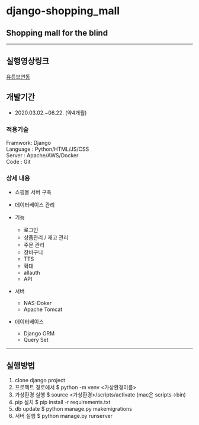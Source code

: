 # django-shopping_mall
## Shopping mall for the blind
---
## 실행영상링크
[유튜브연동](https://youtu.be/T9NfAIdmxuA)

## 개발기간
- 2020.03.02.~06.22. (약4개월)

### 적용기술
Framwork: Django <br>
Language : Python/HTML/JS/CSS<br>
Server : Apache/AWS/Docker<br>
Code : Git<br>

### 상세 내용
- 쇼핑몰 서버 구축
- 데이터베이스 관리

- 기능
  - 로그인
  - 상품관리 / 재고 관리
  - 주문 관리
  - 장바구니
  - TTS
  - 확대
  - allauth
  - API

- 서버
  - NAS-Doker
  - Apache Tomcat

- 데이터베이스
  - Django ORM
  - Query Set
---

## 실행방법
1. clone django project
2. 프로젝트 경로에서 $ python -m venv <가상환경이름>
3. 가상환경 실행 $ source <가상환경>/scripts/activate (mac은 scripts->bin)
4. pip 설치 $ pip install -r requirements.txt
5. db update $ python manage.py makemigrations
6. 서버 실행 $ python manage.py runserver
